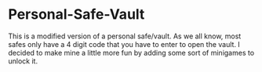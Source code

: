 # Personal-Safe-Vault
This is a modified version of a personal safe/vault. As we all know, most safes only have a 4 digit code that you have to enter to open the vault. I decided to make mine a little more fun by adding some sort of minigames to unlock it. 
